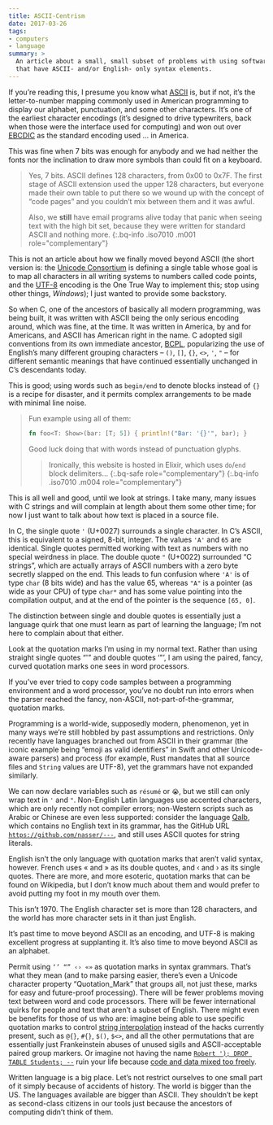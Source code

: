 ```yaml
---
title: ASCII-Centrism
date: 2017-03-26
tags:
- computers
- language
summary: >
  An article about a small, small subset of problems with using software tools
  that have ASCII- and/or English- only syntax elements.
---
```


If you’re reading this, I presume you know what [ASCII][1] is, but if not, it’s
the letter-to-number mapping commonly used in American programming to display
our alphabet, punctuation, and some other characters. It’s one of the earliest
character encodings (it’s designed to drive typewriters, back when those were
the interface used for computing) and won out over [EBCDIC][2] as the standard
encoding used … in America.

This was fine when 7 bits was enough for anybody and we had neither the fonts
nor the inclination to draw more symbols than could fit on a keyboard.

> Yes, 7 bits. ASCII defines 128 characters, from 0x00 to 0x7F. The first stage
> of ASCII extension used the upper 128 characters, but everyone made their own
> table to put there so we wound up with the concept of “code pages” and you
> couldn’t mix between them and it was awful.
>
> Also, we **still** have email programs alive today that panic when seeing text
> with the high bit set, because they were written for standard ASCII and
> nothing more.
{:.bq-info .iso7010 .m001 role="complementary"}

This is not an article about how we finally moved beyond ASCII (the short
version is: the [Unicode Consortium][3] is defining a single table whose goal is
to map all characters in all writing systems to numbers called code points, and
the [UTF-8][4] encoding is the One True Way to implement this; stop using other
things, *Windows*); I just wanted to provide some backstory.

So when C, one of the ancestors of basically all modern programming, was being
built, it was written with ASCII being the only serious encoding around, which
was fine, at the time. It was written in America, by and for Americans, and
ASCII has American right in the name. C adopted sigil conventions from its own
immediate ancestor, [BCPL][5], popularizing the use of English’s many different
grouping characters – `()`, `[]`, `{}`, `<>`, `'`, `"` – for different semantic
meanings that have continued essentially unchanged in C’s descendants today.

This is good; using words such as `begin/end` to denote blocks instead of `{}`
is a recipe for disaster, and it permits complex arrangements to be made with
minimal line noise.

> Fun example using all of them:
>
> ```rust
> fn foo<T: Show>(bar: [T; 5]) { println!("Bar: '{}'", bar); }
> ```
>
> Good luck doing that with words instead of punctuation glyphs.
>
> > Ironically, this website is hosted in Elixir, which uses `do`/`end` block
> > delimiters…
> {:.bq-safe role="complementary"}
{:.bq-info .iso7010 .m004 role="complementary"}

This is all well and good, until we look at strings. I take many, many issues
with C strings and will complain at length about them some other time; for now I
just want to talk about how text is placed in a source file.

In C, the single quote `'` (U+0027) surrounds a single character. In C’s ASCII,
this is equivalent to a signed, 8-bit, integer. The values `'A'` and `65` are
identical. Single quotes permitted working with text as numbers with no special
weirdness in place. The double quote `"` (U+0022) surrounded “C strings”, which
are actually arrays of ASCII numbers with a zero byte secretly slapped on the
end. This leads to fun confusion where `'A'` is of type `char` (8 bits wide) and
has the value 65, whereas `"A"` is a pointer (as wide as your CPU) of type
`char*` and has some value pointing into the compilation output, and at the end
of the pointer is the sequence `[65, 0]`.

The distinction between single and double quotes is essentially just a language
quirk that one must learn as part of learning the language; I’m not here to
complain about that either.

Look at the quotation marks I’m using in my normal text. Rather than using
straight single quotes “'” and double quotes ‘"’, I am using the paired, fancy,
curved quotation marks one sees in word processors.

If you’ve ever tried to copy code samples between a programming environment and
a word processor, you’ve no doubt run into errors when the parser reached the
fancy, non-ASCII, not-part-of-the-grammar, quotation marks.

Programming is a world-wide, supposedly modern, phenomenon, yet in many ways
we’re still hobbled by past assumptions and restrictions. Only recently have
languages branched out from ASCII in their grammar (the iconic example being
“emoji as valid identifiers” in Swift and other Unicode-aware parsers) and
process (for example, Rust mandates that all source files and `String` values
are UTF-8), yet the grammars have not expanded similarly.

We can now declare variables such as `résumé` or `😭`, but we still can only
wrap text in `'` and `"`. Non-English Latin languages use accented characters,
which are only recently not compiler errors; non-Western scripts such as Arabic
or Chinese are even less supported: consider the language [Qalb][6], which
contains no English text in its grammar, has the GitHub URL
[`https://github.com/nasser/---`][qalb], and still uses ASCII quotes for string
literals.

English isn’t the only language with quotation marks that aren’t valid syntax,
however. French uses « and » as its double quotes, and ‹ and › as its single
quotes. There are more, and more esoteric, quotation marks that can be found on
Wikipedia, but I don’t know much about them and would prefer to avoid putting my
foot in my mouth over them.

This isn’t 1970. The English character set is more than 128 characters, and the
world has more character sets in it than just English.

It’s past time to move beyond ASCII as an encoding, and UTF-8 is making
excellent progress at supplanting it. It’s also time to move beyond ASCII as an
alphabet.

Permit using `‘’ “” ‹› «»` as quotation marks in syntax grammars. That’s what
they mean (and to make parsing easier, there’s even a Unicode character property
“Quotation_Mark” that groups all, not just these, marks for easy and
future-proof processing). There will be fewer problems moving text between word
and code processors. There will be fewer international quirks for people and
text that aren’t a subset of English. There might even be benefits for those of
us who are: imagine being able to use specific quotation marks to control
[string interpolation][7] instead of the hacks currently present, such as `@{}`,
`#{}`, `$()`, `$<>`, and all the other permutations that are essentially just
Frankeinstein abuses of unused sigils and ASCII-acceptable paired group markers.
Or imagine not having the name [`Robert '); DROP TABLE Students; --`][8]
ruin your life because [code and data mixed too freely][9].

Written language is a big place. Let’s not restrict ourselves to one small part
of it simply because of accidents of history. The world is bigger than the US.
The languages available are bigger than ASCII. They shouldn’t be kept as
second-class citizens in our tools just because the ancestors of computing
didn’t think of them.

[1]: https://wikipedia.org/wiki/ASCII
[2]: https://wikipedia.org/wiki/EBCDIC
[3]: https://wikipedia.org/wiki/Unicode_Consortium
[4]: https://wikipedia.org/wiki/UTF-8
[5]: https://wikipedia.org/wiki/BCPL
[6]: http://nas.sr/%D9%82%D9%84%D8%A8/
[7]: https://wikipedia.org/wiki/String_interpolation
[8]: https://www.xkcd.com/327/
[9]: https://wikipedia.org/wiki/SQL_injection
[qalb]: https://github.com/nasser/---

